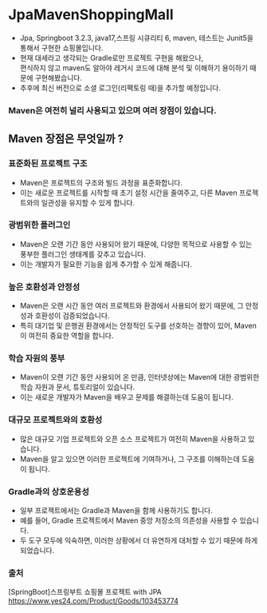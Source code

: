 # JpaMavenShoppingMall
- Jpa, Springboot 3.2.3, java17,스프링 시큐리티 6, maven, 테스트는 Junit5을 통해서 구현한 쇼핑몰입니다.
- 현재 대세라고 생각되는 Gradle로만 프로젝트 구현을 해왔으나,<br>
 편식하지 않고 maven도 알아야 레거시 코드에 대해 분석 및 이해하기 용이하기 때문에 구현해봤습니다.
- 추후에 최신 버전으로 소셜 로그인(리팩토링 때)을 추가할 예정입니다.

### Maven은 여전히 널리 사용되고 있으며 여러 장점이 있습니다.
## Maven 장점은 무엇일까 ?
### 표준화된 프로젝트 구조
- Maven은 프로젝트의 구조와 빌드 과정을 표준화합니다.
- 이는 새로운 프로젝트를 시작할 때 초기 설정 시간을 줄여주고, 다른 Maven 프로젝트와의 일관성을 유지할 수 있게 합니다.

### 광범위한 플러그인
- Maven은 오랜 기간 동안 사용되어 왔기 때문에, 다양한 목적으로 사용할 수 있는 풍부한 플러그인 생태계를 갖추고 있습니다.
- 이는 개발자가 필요한 기능을 쉽게 추가할 수 있게 해줍니다.

### 높은 호환성과 안정성
- Maven은 오랜 시간 동안 여러 프로젝트와 환경에서 사용되어 왔기 때문에, 그 안정성과 호환성이 검증되었습니다. 
- 특히 대기업 및 은행권 환경에서는 안정적인 도구를 선호하는 경향이 있어, Maven이 여전히 중요한 역할을 합니다.

### 학습 자원의 풍부
- Maven이 오랜 기간 동안 사용되어 온 만큼, 인터넷상에는 Maven에 대한 광범위한 학습 자원과 문서, 튜토리얼이 있습니다.
- 이는 새로운 개발자가 Maven을 배우고 문제를 해결하는데 도움이 됩니다.

### 대규모 프로젝트와의 호환성
- 많은 대규모 기업 프로젝트와 오픈 소스 프로젝트가 여전히 Maven을 사용하고 있습니다. 
- Maven을 알고 있으면 이러한 프로젝트에 기여하거나, 그 구조를 이해하는데 도움이 됩니다.

### Gradle과의 상호운용성
- 일부 프로젝트에서는 Gradle과 Maven을 함께 사용하기도 합니다. 
- 예를 들어, Gradle 프로젝트에서 Maven 중앙 저장소의 의존성을 사용할 수 있습니다.
- 두 도구 모두에 익숙하면, 이러한 상황에서 더 유연하게 대처할 수 있기 때문에 하게 되었습니다.


### 출처
[SpringBoot]스프링부트 쇼핑몰 프로젝트 with JPA
https://www.yes24.com/Product/Goods/103453774

